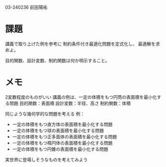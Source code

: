 03-240236
前田陽祐

# 課題
講義で取り上げた例を参考に
制約条件付き最適化問題を定式化し、
最適解を求めよ。

目的関数、設計変数、制約関数は何か明示すること。

# メモ
2変数程度のものがいい
講義の例は、一定の体積をもつ円筒の表面積を最小化する問題
目的関数：表面積
設計変数：半径、高さ
制約関数：体積

同じような幾何学的な問題を考える
例：
- 一定の体積をもつ直方体の表面積を最小化する問題
- 一定の体積をもつ球の表面積を最小化する問題
- 一定の体積をもつ正多面体の表面積を最小化する問題
- 一定の体積をもつ楕円体の表面積を最小化する問題
- 一定の体積をもつ円錐の表面積を最小化する問題

実世界に登場しそうなものを考えてみよう

